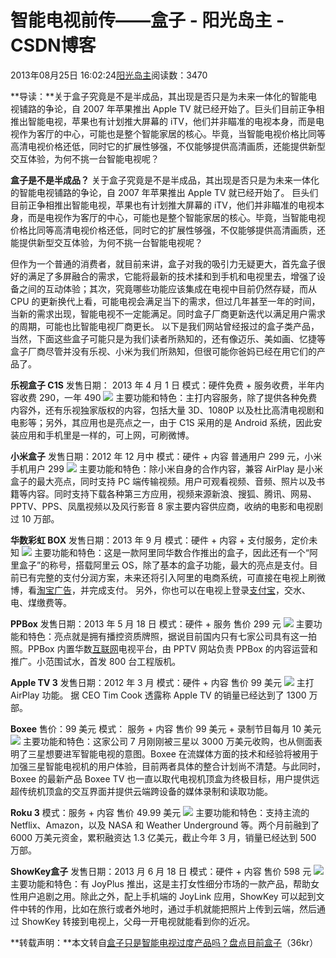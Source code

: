 
# 智能电视前传——盒子 - 阳光岛主 - CSDN博客

2013年08月25日 16:02:24[阳光岛主](https://me.csdn.net/sunboy_2050)阅读数：3470


**导读：**关于盒子究竟是不是半成品，其出现是否只是为未来一体化的智能电视铺路的争论，自 2007 年苹果推出 Apple TV 就已经开始了。巨头们目前正争相推出智能电视，苹果也有计划推大屏幕的 iTV，他们并非瞄准的电视本身，而是电视作为客厅的中心，可能也是整个智能家居的核心。毕竟，当智能电视价格比同等高清电视价格还低，同时它的扩展性够强，不仅能够提供高清画质，还能提供新型交互体验，为何不挑一台智能电视呢？

**盒子是不是半成品？**
关于盒子究竟是不是半成品，其出现是否只是为未来一体化的智能电视铺路的争论，自 2007 年苹果推出 Apple TV 就已经开始了。
巨头们目前正争相推出智能电视，苹果也有计划推大屏幕的 iTV，他们并非瞄准的电视本身，而是电视作为客厅的中心，可能也是整个智能家居的核心。毕竟，当智能电视价格比同等高清电视价格还低，同时它的扩展性够强，不仅能够提供高清画质，还能提供新型交互体验，为何不挑一台智能电视呢？

但作为一个普通的消费者，就目前来讲，盒子对我的吸引力无疑更大，首先盒子很好的满足了多屏融合的需求，它能将最新的技术揉和到手机和电视里去，增强了设备之间的互动体验；其次，究竟哪些功能应该集成在电视中目前仍然存疑，而从 CPU 的更新换代上看，可能电视会满足当下的需求，但过几年甚至一年的时间，当新的需求出现，智能电视不一定能满足。同时盒子厂商更新迭代以满足用户需求的周期，可能也比智能电视厂商更长。
以下是我们网站曾经报过的盒子类产品，当然，下面这些盒子可能只是为我们读者所熟知的，还有像迈乐、美如画、忆捷等盒子厂商尽管并没有乐视、小米为我们所熟知，但很可能你爸妈已经在用它们的产品了。

**乐视盒子 C1S**
发售日期： 2013 年 4 月 1 日
模式：硬件免费 + 服务收费，半年内容收费 290，一年 490
![](https://img-blog.csdn.net/20130825160534718)
主要功能和特色：主打内容服务，除了提供各种免费内容外，还有乐视独家版权的内容，包括大量 3D、1080P 以及杜比高清电视剧和电影等；另外，其应用也是亮点之一，由于 C1S 采用的是 Android 系统，因此安装应用和手机里是一样的，可上网，可刷微博。

**小米盒子**
发售日期：2012 年 12 月中
模式：硬件 + 内容 普通用户 299 元，小米手机用户 299
![](https://img-blog.csdn.net/20130825160600359)
主要功能和特色：除小米自身的合作内容，兼容 AirPlay 是小米盒子的最大亮点，同时支持 PC 端传输视频。用户可观看视频、音频、照片以及书籍等内容。同时支持下载各种第三方应用，视频来源新浪、搜狐、腾讯、网易、PPTV、PPS、凤凰视频以及风行影音 8 家主要内容供应商，收纳的电影和电视剧过 10 万部。

**华数彩虹 BOX**
发售日期：2013 年 9 月
模式：硬件 + 内容 + 支付服务，定价未知
![](https://img-blog.csdn.net/20130825160625890)
主要功能和特色：这是一款阿里同华数合作推出的盒子，因此还有一个“阿里盒子”的称号，搭载阿里云 OS，除了基本的盒子功能，最大的亮点是支付。目前已有完整的支付分润方案，未来还将引入阿里的电商系统，可直接在电视上刷微博，看[淘宝](http://www.iresearch.cn/search/taobao/)[广告](http://www.iresearch.cn/search/guanggao/)，并完成支付。 另外，你也可以在电视上登录[支付宝](http://www.iresearch.cn/search/zhifubao/)，交水、电、煤缴费等。

**PPBox**
发售日期：2013 年 5 月 18 日
模式：硬件 + 服务 售价 299 元
![](https://img-blog.csdn.net/20130825160702656)
主要功能和特色：亮点就是拥有播控资质牌照，据说目前国内只有七家公司具有这一拍照。PPBox 内置华数[互联网](http://www.iresearch.cn/search/hulianwang/)电视平台，由 PPTV 网站负责 PPBox 的内容运营和推广。小范围试水，首发 800 台工程版机。

**Apple TV 3**
发售日期：2012 年 3 月
模式：硬件 + 内容 售价 99 美元
![](https://img-blog.csdn.net/20130825160726250)
主打 AirPlay 功能。 据 CEO Tim Cook 透露称 Apple TV 的销量已经达到了 1300 万部。

**Boxee**
售价：99 美元
模式： 服务 + 内容 售价 99 美元 + 录制节目每月 10 美元
![](https://img-blog.csdn.net/20130825160747546)
主要功能和特色：这家公司 7 月刚刚被三星以 3000 万美元收购，也从侧面表明了三星想要进军智能电视的意图。Boxee 在流媒体方面的技术和经验将被用于加强三星智能电视机的用户体验，目前两者具体的整合计划尚不清楚。与此同时，Boxee 的最新产品 Boxee TV 也一直以取代电视机顶盒为终极目标，用户提供远超传统机顶盒的交互界面并提供云端跨设备的媒体录制和读取功能。

**Roku 3**
模式：服务 + 内容 售价 49.99 美元
![](https://img-blog.csdn.net/20130825160810062)
主要功能和特色：支持主流的 Netflix、Amazon，以及 NASA 和 Weather Underground 等。两个月前融到了 6000 万美元资金，累积融资达 1.3 亿美元，截止今年 3 月，销量已经达到 500 万部。

**ShowKey盒子**
发售日期：2013 月 6 月 18 日
模式：硬件 + 内容 售价 598 元
![](https://img-blog.csdn.net/20130825160832625)
主要功能和特色：有 JoyPlus 推出，这是主打女性细分市场的一款产品，帮助女性用户追剧之用。除此之外，配上手机端的 JoyLink 应用，ShowKey 可以起到文件中转的作用，比如在旅行或者外地时，通过手机就能把照片上传到云端，然后通过 ShowKey 转接到电视上，父母一开电视就能看到你的近况。



**转载声明：**本文转自[盒子只是智能电视过度产品吗？盘点目前盒子](http://www.36kr.com/p/205217.html)（36kr）


